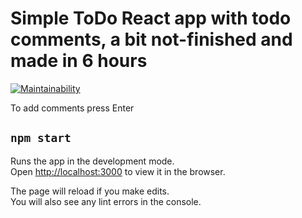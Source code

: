 # Simple ToDo React app with todo comments, a bit not-finished and made in 6 hours

[![Maintainability](https://api.codeclimate.com/v1/badges/b0573b3c874a76225375/maintainability)](https://codeclimate.com/github/Amuou/todo-react/maintainability)

To add comments press Enter

## `npm start`

Runs the app in the development mode.<br>
Open [http://localhost:3000](http://localhost:3000) to view it in the browser.

The page will reload if you make edits.<br>
You will also see any lint errors in the console.
